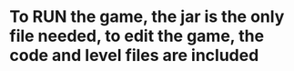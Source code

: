 # To RUN the game, the jar is the only file needed, to edit the game, the code and level files are included
